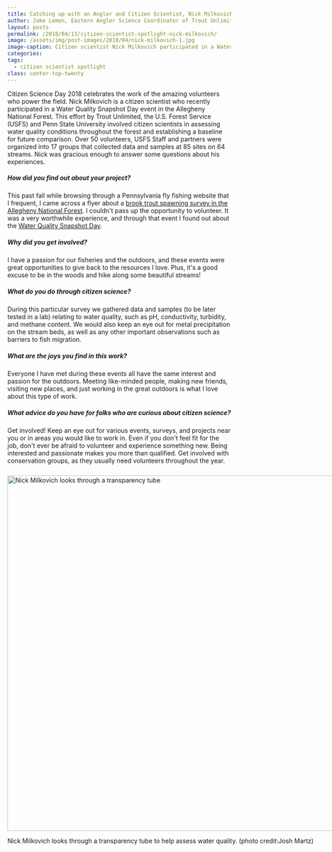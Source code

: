 ```yaml
---
title: Catching up with an Angler and Citizen Scientist, Nick Milkovich
author: Jake Lemon, Eastern Angler Science Coordinator of Trout Unlimited
layout: posts
permalink: /2018/04/13/citizen-scientist-spotlight-nick-milkovich/
image: /assets/img/post-images/2018/04/nick-milkovich-1.jpg
image-caption: Citizen scientist Nick Milkovich participated in a Water Quality Snapshot Day at the Allegheny National Forest on April 10th, 2018 (photo credit:Josh Martz)
categories:
tags:
  - citizen scientist spotlight
class: center-top-twenty
---
```


Citizen Science Day 2018 celebrates the work of the amazing volunteers who power the field. Nick Milkovich is a citizen scientist who recently participated in a Water Quality Snapshot Day event in the Allegheny National Forest. This effort by Trout Unlimited, the U.S. Forest Service (USFS) and Penn State University involved citizen scientists in assessing water quality conditions throughout the forest and establishing a baseline for future comparison. Over 50 volunteers, USFS Staff and partners were organized into 17 groups that collected data and samples at 85 sites on 64 streams. Nick was gracious enough to answer some questions about his experiences.
 
<h5>How did you find out about your project?</h5>
 
This past fall while browsing through a Pennsylvania fly fishing website that I frequent, I came across a flyer about a <a href="http://paenvironmentdaily.blogspot.com/2017/10/trout-unlimited-volunteers-needed-for.html" target="blank" rel="noopener">brook trout spawning survey in the Allegheny National Forest<a/>. I couldn't pass up the opportunity to volunteer. It was a very worthwhile experience, and through that event I found out about the <a href="http://www.patrout.org/docs/default-source/default-document-library/click-here54173d4df1c8642ab5bcff0000e92109.pdf?sfvrsn=0" target="blank" rel="noopener">Water Quality Snapshot Day</a>.

<h5>Why did you get involved?</h5>
I have a passion for our fisheries and the outdoors, and these events were great opportunities to give back to the resources I love. Plus, it's a good excuse to be in the woods and hike along some beautiful streams!
 
<h5>What do you do through citizen science?</h5>
During this particular survey we gathered data and samples (to be later tested in a lab) relating to water quality, such as pH, conductivity, turbidity, and methane content. We would also keep an eye out for metal precipitation on the stream beds, as well as any other important observations such as barriers to fish migration.
 
<h5>What are the joys you find in this work?</h5>
Everyone I have met during these events all have the same interest and passion for the outdoors. Meeting like-minded people, making new friends, visiting new places, and just working in the great outdoors is what I love about this type of work.
 
<h5>What advice do you have for folks who are curious about citizen science?</h5>
Get involved! Keep an eye out for various events, surveys, and projects near you or in areas you would like to work in. Even if you don't feel fit for the job, don't ever be afraid to volunteer and experience something new. Being interested and passionate makes you more than qualified. Get involved with conservation groups, as they usually need volunteers throughout the year. 
<br>

<div class="image-hide" style="width: 800px; padding-top: 25px;">
  <img src="{{ site.baseurl }}/assets/img/post-images/2018/04/nick-milkovich-2.jpg" alt="Nick Milkovich looks through a transparency tube" width="800"/>
  <p class="image-caption">
    Nick Milkovich looks through a transparency tube to help assess water quality. (photo credit:Josh Martz)
  </p>
</div>

